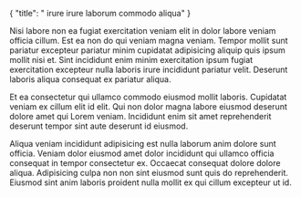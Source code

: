 {
  "title": " irure irure laborum commodo aliqua"
}

Nisi labore non ea fugiat exercitation veniam elit in dolor labore veniam officia cillum. Est ea non do qui veniam magna veniam. Tempor mollit sunt pariatur excepteur pariatur minim cupidatat adipisicing aliquip quis ipsum mollit nisi et. Sint incididunt enim minim exercitation ipsum fugiat exercitation excepteur nulla laboris irure incididunt pariatur velit. Deserunt laboris aliqua consequat ex pariatur aliqua.

Et ea consectetur qui ullamco commodo eiusmod mollit laboris. Cupidatat veniam ex cillum elit id elit. Qui non dolor magna labore eiusmod deserunt dolore amet qui Lorem veniam. Incididunt enim sit amet reprehenderit deserunt tempor sint aute deserunt id eiusmod.

Aliqua veniam incididunt adipisicing est nulla laborum anim dolore sunt officia. Veniam dolor eiusmod amet dolor incididunt qui ullamco officia consequat in tempor consectetur ex. Occaecat consequat dolore dolore aliqua. Adipisicing culpa non non sint eiusmod sunt quis do reprehenderit. Eiusmod sint anim laboris proident nulla mollit ex qui cillum excepteur ut id.